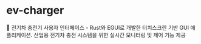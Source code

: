 # ev-charger
🔌 전기차 충전기 사용자 인터페이스 - Rust와 EGUI로 개발한 터치스크린 기반 GUI 애플리케이션. 산업용 전기차 충전 시스템을 위한 실시간 모니터링 및 제어 기능 제공



<!-- 
주요업무
• 전기차 충전기 사용자 인터페이스(UI) 및 화면(GUI) 개발
• RUST 기반의 GuI 프레임워크(EGUI, Druid, Iced 등)를 활용한 애플리케이션 개발
• 터치스크린 기반 임베디드 시스템용 U 구현 및 최적화
• UX 요구사항 분석 및 사용자 환경 개선
• 기획, 디자인, 펌웨어/백엔드 개발자와의 협업을 통한 통합 개발
• 다양한 해상도 및 디바이스 환경에서의 UI 성능 최적화
자격요건
• RUST 언어 기반 GUI 애플리케이션 개발 경험 1년 이상 또는 관련 프로젝트 경험
• GUI 프레임워크(egui, iced, gtk-rs 등) 사용 경험
• 시스템 자원 제약이 있는 환경(임베디드 또는 저사양 디바이스)에서의 개발 경험
• Git 등 협업 도구 활용 가능자
우대사항
• 전기차 충전기, 산업용 HMI 또는 IoT 기기 인터페이스 개발 경험자
• C/C++, Python 등 타 언어와의 연동 개발 경험자
• Rust WASM(WebAssembly) 기반 UI 개발 경험자
• UI/UX 기획 및 사용자 테스트 참여 경험
-----------------------------------
1. 메인 화면 (Home Screen)
기본 정보 표시
충전기 상태 (사용 가능/사용 중/점검 중/오류)
충전기 ID/위치 정보

현재 시간/날짜

요금 정보 (kWh당 가격)

언어 선택 버튼

충전 시작 버튼
대형 "충전 시작" 버튼

사용 가능한 커넥터 타입 표시 (CCS, CHAdeMO, Type2)

2. 사용자 인증 화면
결제 방식 선택
신용카드/체크카드

모바일 앱 QR코드

RFID 카드

멤버십 카드

카드 리더 인터페이스
카드 삽입/접촉 안내

QR코드 스캐너 활성화

결제 진행 상태 표시

3. 충전 설정 화면
충전량 설정
시간 기반 (30분, 1시간, 2시간 등)

전력량 기반 (10kWh, 20kWh, 완전충전)

금액 기반 (₩10,000, ₩20,000, ₩30,000)

슬라이더 또는 + / - 버튼으로 조정

예상 정보
예상 충전 시간

예상 충전량

예상 비용

4. 충전 진행 화면
실시간 정보
충전 진행률 (프로그레스 바 + 퍼센트)

현재 전력 (kW)

충전된 전력량 (kWh)

경과 시간 / 남은 시간

현재 비용 / 총 예상 비용

배터리 상태 (충전 전 → 현재)

제어 버튼
충전 중지 버튼 (긴급상황용)

충전량 조정 버튼

5. 알림 및 상태 시스템
시각적 피드백
LED 색상 시뮬레이션 (대기: 파란색, 충전: 초록색, 오류: 빨간색)

애니메이션 효과 (충전 중 파동 효과)

아이콘 상태 표시

알림 메시지
충전 시작/완료 알림

오류 메시지 (과전류, 과열, 통신 오류 등)

안전 주의사항

6. 충전 완료 화면
결과 요약
총 충전량 (kWh)

충전 시간

최종 비용

충전 효율

영수증 QR코드 또는 인쇄 옵션

다음 단계 안내
커넥터 분리 안내

차량 이동 요청

평가/피드백 옵션

7. 설정 및 관리자 화면
관리자 모드 (비밀번호 보호)
요금 설정

시스템 진단

로그 확인

펌웨어 업데이트

사용자 설정
언어 변경

접근성 옵션 (폰트 크기, 명암비)

소리 설정

8. 안전 및 비상 기능
비상 정지
대형 비상정지 버튼 (화면 전체에서 접근 가능)

즉시 충전 중단 기능

안전 모니터링
온도 모니터링

전류/전압 이상 감지

누설 전류 감지

커넥터 연결 상태

9. EGUI 구현 특화 기능
반응형 레이아웃
다양한 화면 크기 지원 (7인치~15인치 키오스크)

터치 친화적 큰 버튼 (최소 44px x 44px)

고대비 색상 조합

성능 최적화
60fps 부드러운 애니메이션

최소 메모리 사용

즉석 모드의 빠른 응답성

접근성
시각 장애인을 위한 고대비 모드

큰 글자 모드

음성 안내 (TTS 연동)
-->